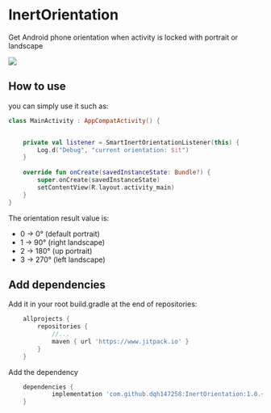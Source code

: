 # InertOrientation
Get Android phone orientation when activity is locked with portrait or landscape

[![](https://www.jitpack.io/v/dqh147258/InertOrientation.svg)](https://www.jitpack.io/#dqh147258/InertOrientation)


## How to use
you can simply use it such as:

```kotlin
class MainActivity : AppCompatActivity() {


    private val listener = SmartInertOrientationListener(this) {
        Log.d("Debug", "current orientation: $it")
    }
    
    override fun onCreate(savedInstanceState: Bundle?) {
        super.onCreate(savedInstanceState)
        setContentView(R.layout.activity_main)
    }
}
```


The orientation result value is:
- 0 -> 0° (default portrait)
- 1 -> 90° (right landscape)
- 2 -> 180° (up portrait)
- 3 -> 270° (left landscape)

## Add dependencies

Add it in your root build.gradle at the end of repositories:
```groovy
	allprojects {
		repositories {
			//...
			maven { url 'https://www.jitpack.io' }
		}
	}
```
Add the dependency
```groovy
    dependencies {
	        implementation 'com.github.dqh147258:InertOrientation:1.0.+'
	}
```
